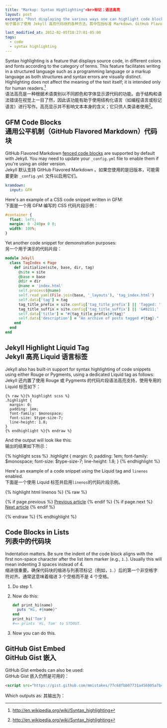```yaml
---
title: "Markup: Syntax Highlighting"<br>标记：语法高亮
layout: post
excerpt: "Post displaying the various ways one can highlight code blocks with Jekyll. Some options include standard Markdown, GitHub Flavored Markdown, and Jekyll's `{% highlight %}` tag."<br>
帖子展示了使用 Jekyll 高亮代码块的各种方法。其中包括标准 Markdown、GitHub Flavored Markdown 和 Jekyll 的 `{% highlight %}` 标签。

last_modified_at: 2012-02-05T10:27:01-05:00
tags:
  - code
  - syntax highlighting
---
```


Syntax highlighting is a feature that displays source code, in different colors and fonts according to the category of terms. This feature facilitates writing in a structured language such as a programming language or a markup language as both structures and syntax errors are visually distinct. Highlighting does not affect the meaning of the text itself; it is intended only for human readers.[^1]<br>
语法高亮是一种根据术语类别以不同颜色和字体显示源代码的功能。由于结构和语法错误在视觉上一目了然，因此该功能有助于使用结构化语言（如编程语言或标记语言）进行写作。高亮显示并不影响文本本身的含义；它只供人类读者使用[^1]。


[^1]: <http://en.wikipedia.org/wiki/Syntax_highlighting>

## GFM Code Blocks<br>通用公平机制（GitHub Flavored Markdown）代码块

GitHub Flavored Markdown [fenced code blocks](https://help.github.com/articles/creating-and-highlighting-code-blocks/) are supported by default with Jekyll. You may need to update your `_config.yml` file to enable them if you're using an older version.<br>
Jekyll 默认支持 GitHub Flavored Markdown 。如果您使用的是旧版本，可能需要更新 `_config.yml` 文件以启用它们。


```yaml
kramdown:
  input: GFM
```

Here's an example of a CSS code snippet written in GFM:<br>
下面是一个用 GFM 编写的 CSS 代码片段示例：

```css
#container {
  float: left;
  margin: 0 -240px 0 0;
  width: 100%;
}
```

Yet another code snippet for demonstration purposes:<br>
另一个用于演示的代码片段：

```ruby
module Jekyll
  class TagIndex < Page
    def initialize(site, base, dir, tag)
      @site = site
      @base = base
      @dir = dir
      @name = 'index.html'
      self.process(@name)
      self.read_yaml(File.join(base, '_layouts'), 'tag_index.html')
      self.data['tag'] = tag
      tag_title_prefix = site.config['tag_title_prefix'] || 'Tagged: '
      tag_title_suffix = site.config['tag_title_suffix'] || '&#8211;'
      self.data['title'] = "#{tag_title_prefix}#{tag}"
      self.data['description'] = "An archive of posts tagged #{tag}."
    end
  end
end
```

## Jekyll Highlight Liquid Tag<br>Jekyll 高亮 Liquid 语言标签

Jekyll also has built-in support for syntax highlighting of code snippets using either Rouge or Pygments, using a dedicated Liquid tag as follows:<br>
Jekyll 还内置了使用 Rouge 或 Pygments 的代码片段语法高亮支持，使用专用的 Liquid 标签如下：


```liquid
{% raw %}{% highlight scss %}
.highlight {
  margin: 0;
  padding: 1em;
  font-family: $monospace;
  font-size: $type-size-7;
  line-height: 1.8;
}
{% endhighlight %}{% endraw %}
```

And the output will look like this:<br>
输出的结果如下所示：

{% highlight scss %}
.highlight {
  margin: 0;
  padding: 1em;
  font-family: $monospace;
  font-size: $type-size-7;
  line-height: 1.8;
}
{% endhighlight %}

Here's an example of a code snippet using the Liquid tag and `linenos` enabled.<br>
下面是一个使用 Liquid 标签并启用`linenos`的代码片段示例。


{% highlight html linenos %}
{% raw %}<nav class="pagination" role="navigation">
  {% if page.previous %}
    <a href="{{ site.url }}{{ page.previous.url }}" class="btn" title="{{ page.previous.title }}">Previous article</a>
  {% endif %}
  {% if page.next %}
    <a href="{{ site.url }}{{ page.next.url }}" class="btn" title="{{ page.next.title }}">Next article</a>
  {% endif %}
</nav><!-- /.pagination -->{% endraw %}
{% endhighlight %}

## Code Blocks in Lists<br>列表中的代码块

Indentation matters. Be sure the indent of the code block aligns with the first non-space character after the list item marker (e.g., `1.`). Usually this will mean indenting 3 spaces instead of 4.<br>
缩进很重要。确保代码块的缩进与列表项标记（例如，`1.`）后的第一个非空格字符对齐。通常这意味着缩进 3 个空格而不是 4 个空格。


1. Do step 1.
2. Now do this:

   ```ruby
   def print_hi(name)
     puts "Hi, #{name}"
   end
   print_hi('Tom')
   #=> prints 'Hi, Tom' to STDOUT.
   ```

3. Now you can do this.

## GitHub Gist Embed <br> GitHub Gist 嵌入

GitHub Gist embeds can also be used:<br>
GitHub Gist 嵌入仍然是可用的：

```html
<script src="https://gist.github.com/mmistakes/77c68fbb07731a456805a7b473f47841.js"></script>
```

Which outputs as:
其输出为：
<script src="https://gist.github.com/mmistakes/77c68fbb07731a456805a7b473f47841.js"></script>
